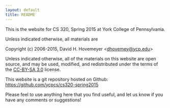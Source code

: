 ```yaml
---
layout: default
title: README
---
```


This is the website for CS 320, Spring 2015 at York College of Pennsylvania.

Unless indicated otherwise, all materials are

Copyright (c) 2006-2015, David H. Hovemeyer &lt;<dhovemey@ycp.edu>&gt;

Unless indicated otherwise, all of the materials on this website are open source, and may be used, modified, and redistributed under the terms of the <a href="http://creativecommons.org/licenses/by-sa/3.0/us/">CC-BY-SA 3.0</a> license.

This website is a git repository hosted on Github: <https://github.com/ycpcs/cs320-spring2015>

Please feel to use anything here that you find useful, and let us know if you have any comments or suggestions!
